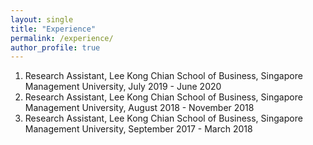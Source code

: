 ```yaml
---
layout: single
title: "Experience"
permalink: /experience/
author_profile: true
---
```

<body>

<ol>
	<li>Research Assistant, Lee Kong Chian School of Business, Singapore Management University, July 2019 - June 2020</li>
	<li>Research Assistant, Lee Kong Chian School of Business, Singapore Management University, August 2018 - November 2018</li>
	<li>Research Assistant, Lee Kong Chian School of Business, Singapore Management University, September 2017 - March 2018</li>
</ol>

</body>